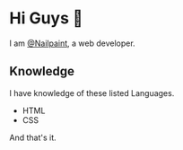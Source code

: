 # Hi Guys 👋

I am [@Nailpaint](https://github.com/Nailpaint/), a web developer.

## Knowledge

I have knowledge of these listed Languages.

- HTML
- CSS

And that's it.
